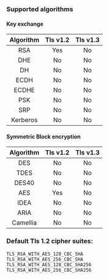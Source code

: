 
### Supported algorithms

#### Key exchange

|Algorithm    |  Tls v1.2 |  Tls v1.3 |
|:-----------:|:---------:|:---------:|
|RSA          |Yes        | No        |
|DHE          |No         | No        |
|DH           |No         | No        |
|ECDH         |No         | No        |
|ECDHE        |No         | No        |
|PSK          |No         | No        |
|SRP          |No         | No        |
|Kerberos     |No         | No        |


#### Symmetric Block encryption
|Algorithm    |  Tls v1.2 |  Tls v1.3 |
|:-----------:|:---------:|:---------:|
|DES          | No        | No        |
|TDES	      | No        | No        |
|DES40        | No        | No        |
|AES          | Yes       | No        |
|IDEA         | No        | No        |
|ARIA         | No        | No        |
|Camellia     | No        | No        |


### Default Tls 1.2 cipher suites:
```
TLS_RSA_WITH_AES_128_CBC_SHA
TLS_RSA_WITH_AES_256_CBC_SHA
TLS_RSA_WITH_AES_128_CBC_SHA256
TLS_RSA_WITH_AES_256_CBC_SHA256
```



